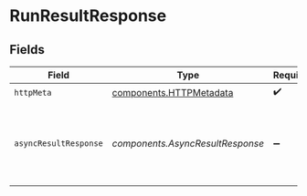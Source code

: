 # RunResultResponse


## Fields

| Field                                                               | Type                                                                | Required                                                            | Description                                                         |
| ------------------------------------------------------------------- | ------------------------------------------------------------------- | ------------------------------------------------------------------- | ------------------------------------------------------------------- |
| `httpMeta`                                                          | [components.HTTPMetadata](../../models/components/httpmetadata.md)  | :heavy_check_mark:                                                  | N/A                                                                 |
| `asyncResultResponse`                                               | *components.AsyncResultResponse*                                    | :heavy_minus_sign:                                                  | Result of the run operation. Could be pending, completed or failed. |